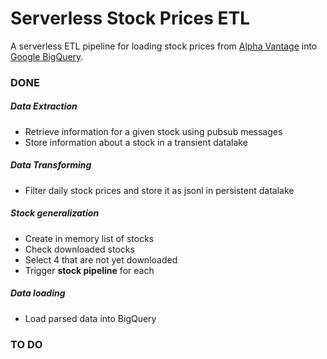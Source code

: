 # Serverless Stock Prices ETL

A serverless ETL pipeline for loading stock prices from [Alpha Vantage](https://www.alphavantage.co/) into [Google BigQuery](https://cloud.google.com/bigquery/).

### DONE

##### Data Extraction
* Retrieve information for a given stock using pubsub messages
* Store information about a stock in a transient datalake

##### Data Transforming
* Filter daily stock prices and store it as jsonl in persistent datalake

##### Stock generalization
* Create in memory list of stocks
* Check downloaded stocks
* Select 4 that are not yet downloaded
* Trigger **stock pipeline** for each

##### Data loading
* Load parsed data into BigQuery

### TO DO
